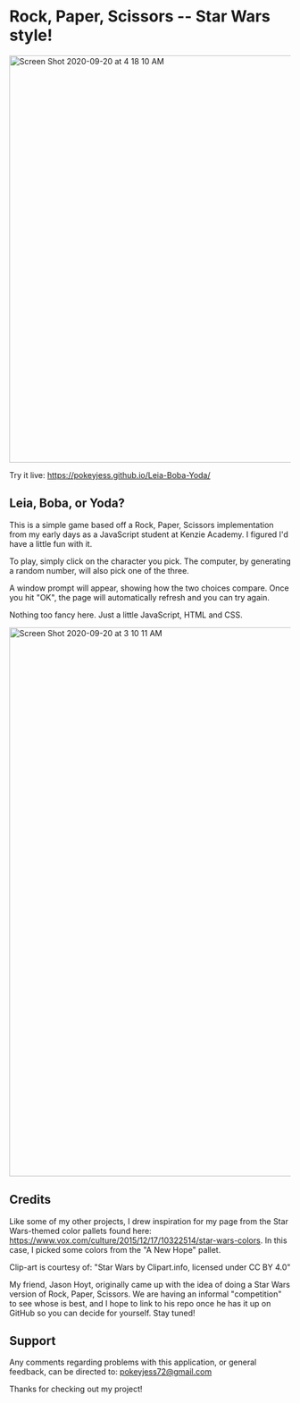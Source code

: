 # Rock, Paper, Scissors -- Star Wars style!

<img width="729" alt="Screen Shot 2020-09-20 at 4 18 10 AM" src="https://user-images.githubusercontent.com/65363804/93706860-7af60b80-faf8-11ea-9f84-8edd3d743788.png">

Try it live: https://pokeyjess.github.io/Leia-Boba-Yoda/

## Leia, Boba, or Yoda?

This is a simple game based off a Rock, Paper, Scissors implementation from my early days as a JavaScript student at Kenzie Academy. I figured I'd have a little fun with it.

To play, simply click on the character you pick. The computer, by generating a random number, will also pick one of the three.

A window prompt will appear, showing how the two choices compare. Once you hit "OK", the page will automatically refresh and you can try again.

Nothing too fancy here. Just a little JavaScript, HTML and CSS.

<img width="983" alt="Screen Shot 2020-09-20 at 3 10 11 AM" src="https://user-images.githubusercontent.com/65363804/93706486-a70f8d80-faf4-11ea-82e5-a9cceb9681a6.png">

## Credits

Like some of my other projects, I drew inspiration for my page from the Star Wars-themed color pallets found here: https://www.vox.com/culture/2015/12/17/10322514/star-wars-colors. In this case, I picked some colors from the "A New Hope" pallet.

Clip-art is courtesy of: "Star Wars by Clipart.info, licensed under CC BY 4.0"

My friend, Jason Hoyt, originally came up with the idea of doing a Star Wars version of Rock, Paper, Scissors. We are having an informal "competition" to see whose is best, and I hope to link to his repo once he has it up on GitHub so you can decide for yourself. Stay tuned!

## Support

Any comments regarding problems with this application, or general feedback, can be directed to: pokeyjess72@gmail.com

Thanks for checking out my project!
